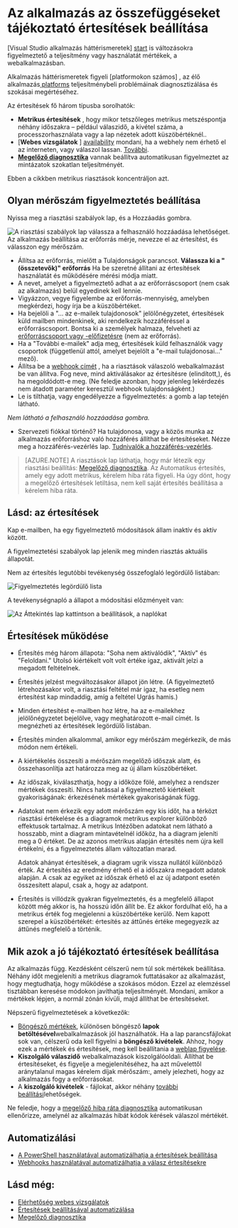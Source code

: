 <properties 
    pageTitle="Az alkalmazás az összefüggéseket tájékoztató értesítések beállítása |} Microsoft Azure" 
    description="Értesítést kaphat válaszidejű, kivételeket, és más teljesítményét vagy a web app használatát változását." 
    services="application-insights" 
    documentationCenter=""
    authors="alancameronwills" 
    manager="douge"/>

<tags 
    ms.service="application-insights" 
    ms.workload="tbd" 
    ms.tgt_pltfrm="ibiza" 
    ms.devlang="na" 
    ms.topic="article" 
    ms.date="10/14/2016" 
    ms.author="awills"/>
 
# <a name="set-alerts-in-application-insights"></a>Az alkalmazás az összefüggéseket tájékoztató értesítések beállítása

[Visual Studio alkalmazás háttérismeretek] [ start] is változásokra figyelmeztető a teljesítmény vagy használatát mértékek, a webalkalmazásban. 

Alkalmazás háttérismeretek figyeli [platformokon számos] , az élő alkalmazás[ platforms] teljesítménybeli problémáinak diagnosztizálása és szokásai megértéséhez.

Az értesítések fő három típusba sorolhatók:

* **Metrikus értesítések** , hogy mikor tetszőleges metrikus metszéspontja néhány időszakra – például válaszidő, a kivétel száma, a processzorhasználata vagy a lap nézetek adott küszöbértéknél.. 
* [**Webes vizsgálatok** ] [ availability] mondani, ha a webhely nem érhető el az interneten, vagy válaszol lassan. [További][availability].
* [**Megelőző diagnosztika**](app-insights-proactive-diagnostics.md) vannak beállítva automatikusan figyelmeztet az mintázatok szokatlan teljesítményét.

Ebben a cikkben metrikus riasztások koncentráljon azt.

## <a name="set-a-metric-alert"></a>Olyan mérőszám figyelmeztetés beállítása

Nyissa meg a riasztási szabályok lap, és a Hozzáadás gombra. 

![A riasztási szabályok lap válassza a felhasználó hozzáadása lehetőséget. Az alkalmazás beállítása az erőforrás mérje, nevezze el az értesítést, és válasszon egy mérőszám.](./media/app-insights-alerts/01-set-metric.png)

* Állítsa az erőforrás, mielőtt a Tulajdonságok parancsot. **Válassza ki a "(összetevők)" erőforrás** Ha be szeretné állítani az értesítések használatát és működésére mérési módja miatt.
* A nevet, amelyet a figyelmeztető adhat a az erőforráscsoport (nem csak az alkalmazás) belül egyedinek kell lennie.
* Vigyázzon, vegye figyelembe az erőforrás-mennyiség, amelyben megkérdezi, hogy írja be a küszöbértéket.
* Ha bejelöli a "... az e-mailek tulajdonosok" jelölőnégyzetet, értesítések küld mailben mindenkinek, aki rendelkezik hozzáféréssel a erőforráscsoport. Bontsa ki a személyek halmaza, felveheti az [erőforráscsoport vagy -előfizetésre](app-insights-resources-roles-access-control.md) (nem az erőforrás).
* Ha a "További e-mailek" adja meg, értesítések küld felhasználók vagy csoportok (függetlenül attól, amelyet bejelölt a "e-mail tulajdonosai..." mező). 
* Állítsa be a [webhook címét](../monitoring-and-diagnostics/insights-webhooks-alerts.md) , ha a riasztások válaszoló webalkalmazást be van állítva. Fog neve, mind aktiválásakor az értesítésre (elindított,), és ha megoldódott-e meg. (Ne feledje azonban, hogy jelenleg lekérdezés nem átadott paraméter keresztül webhook tulajdonságként.)
* Le is tilthatja, vagy engedélyezze a figyelmeztetés: a gomb a lap tetején látható.

*Nem látható a felhasználó hozzáadása gombra.* 

- Szervezeti fiókkal történő? Ha tulajdonosa, vagy a közös munka az alkalmazás erőforráshoz való hozzáférés állíthat be értesítéseket. Nézze meg a hozzáférés-vezérlés lap. [Tudnivalók a hozzáférés-vezérlés][roles].

> [AZURE.NOTE] A riasztások lap láthatja, hogy már létezik egy riasztási beállítás: [Megelőző diagnosztika](app-insights-proactive-failure-diagnostics.md). Az Automatikus értesítés, amely egy adott metrikus, kérelem hiba ráta figyeli. Ha úgy dönt, hogy a megelőző értesítések letiltása, nem kell saját értesítés beállítása a kérelem hiba ráta. 

## <a name="see-your-alerts"></a>Lásd: az értesítések

Kap e-mailben, ha egy figyelmeztető módosítások állam inaktív és aktív között. 

A figyelmeztetési szabályok lap jelenik meg minden riasztás aktuális állapotát.

Nem az értesítés legutóbbi tevékenység összefoglaló legördülő listában:

![Figyelmeztetés legördülő lista](./media/app-insights-alerts/010-alert-drop.png)

A tevékenységnapló a állapot a módosítási előzményeit van:

![Az Áttekintés lap kattintson a beállítások, a naplókat](./media/app-insights-alerts/09-alerts.png)



## <a name="how-alerts-work"></a>Értesítések működése

* Értesítés még három állapota: "Soha nem aktiválódik", "Aktív" és "Feloldani." Utolsó kiértékelt volt volt értéke igaz, aktivált jelzi a megadott feltételnek.

* Értesítés jelzést megváltozásakor állapot jön létre. (A figyelmeztető létrehozásakor volt, a riasztási feltétel már igaz, ha esetleg nem értesítést kap mindaddig, amíg a feltétel Ugrás hamis.)

* Minden értesítést e-mailben hoz létre, ha az e-mailekhez jelölőnégyzetet bejelölve, vagy meghatározott e-mail címét. Is megnézheti az értesítések legördülő listában.

* Értesítés minden alkalommal, amikor egy mérőszám megérkezik, de más módon nem értékeli.

* A kiértékelés összesíti a mérőszám megelőző időszak alatt, és összehasonlítja azt határozza meg az új állam küszöbértéket.

* Az időszak, kiválaszthatja, hogy a időköze fölé, amelyhez a rendszer mértékek összesíti. Nincs hatással a figyelmeztető kiértékelt gyakoriságának: érkezésének mértékek gyakoriságának függ.

* Adatokat nem érkezik egy adott mérőszám egy kis időt, ha a térközt riasztási értékelése és a diagramok metrikus explorer különböző effektusok tartalmaz. A metrikus Intézőben adatokat nem látható a hosszabb, mint a diagram mintavételnél időköz, ha a diagram jeleníti meg a 0 értéket. De az azonos metrikus alapján értesítés nem újra kell értékelni, és a figyelmeztetés állam változatlan marad. 

    Adatok ahányat értesítések, a diagram ugrik vissza nullától különböző érték. Az értesítés az eredmény érhető el a időszakra megadott adatok alapján. A csak az egyiket az időszak érhető el az új adatpont esetén összesített alapul, csak a, hogy az adatpont.

* Értesítés is villódzik gyakran figyelmeztetés, és a megfelelő állapot között még akkor is, ha hosszú időn állít be. Ez akkor fordulhat elő, ha a metrikus érték fog megjelenni a küszöbértéke kerülő. Nem kapott szerepel a küszöbértékét: értesítés az áttűnés értéke megegyezik az áttűnés megfelelő a történik.



## <a name="what-are-good-alerts-to-set"></a>Mik azok a jó tájékoztató értesítések beállítása

Az alkalmazás függ. Kezdésként célszerű nem túl sok mértékek beállítása. Néhány időt megjeleníti a metrikus diagramok futtatásakor az alkalmazást, hogy megtudhatja, hogy működése a szokásos módon. Ezzel az elemzéssel tisztábban keresése módokon javíthatja teljesítményét. Mondani, amikor a mértékek lépjen, a normál zónán kívüli, majd állíthat be értesítéseket. 

Népszerű figyelmeztetések a következők:

* [Böngésző mértékek][client], különösen böngésző **lapok betöltésével**webalkalmazások jól használhatók. Ha a lap parancsfájlokat sok van, célszerű oda kell figyelni a **böngésző kivételek**. Ahhoz, hogy ezek a mértékek és értesítések, meg kell beállítania a [weblap figyelése][client].
* **Kiszolgáló válaszidő** webalkalmazások kiszolgálóoldali. Állíthat be értesítéseket, és figyelje a megjelenítéséhez, ha azt művelettől aránytalanul magas kérelem díjak mérőszám:, amely jelezheti, hogy az alkalmazás fogy a erőforrásokat. 
* A **kiszolgáló kivételek** - fájlokat, akkor néhány [további beállítási](app-insights-asp-net-exceptions.md)lehetőségek.

Ne feledje, hogy a [megelőző hiba ráta diagnosztika](app-insights-proactive-failure-diagnostics.md) automatikusan ellenőrizze, amelynél az alkalmazás hibát kódok kérések válaszol mértékét. 

## <a name="automation"></a>Automatizálási

* [A PowerShell használatával automatizálhatja a értesítések beállítása](app-insights-powershell-alerts.md)
* [Webhooks használatával automatizálhatja a válasz értesítésekre](../monitoring-and-diagnostics/insights-webhooks-alerts.md)

## <a name="see-also"></a>Lásd még:

* [Elérhetőség webes vizsgálatok](app-insights-monitor-web-app-availability.md)
* [Értesítések beállításával automatizálása](app-insights-powershell-alerts.md)
* [Megelőző diagnosztika](app-insights-proactive-diagnostics.md) 



<!--Link references-->

[availability]: app-insights-monitor-web-app-availability.md
[client]: app-insights-javascript.md
[platforms]: app-insights-platforms.md
[roles]: app-insights-resources-roles-access-control.md
[start]: app-insights-overview.md

 